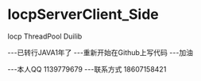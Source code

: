 # IocpServerClient_Side
Iocp ThreadPool Duilib



---已转行JAVA1年了
---重新开始在Github上写代码
---加油

---本人QQ 1139779679
---联系方式 18607158421